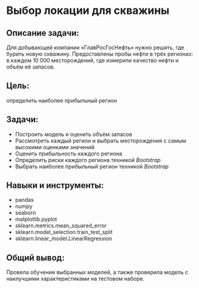 # Выбор локации для скважины
## Описание задачи:
Для добывающей компании «ГлавРосГосНефть» нужно решить, где бурить новую скважину.
Предоставлены пробы нефти в трёх регионах: в каждом 10 000 месторождений, где измерили качество нефти и объём её запасов.

## Цель: 
определить наиболее прибыльный регион

## Задачи:
  - Построить модель и оценить объём запасов
  - Рассмотреть каждый регион и выбрать месторождения с самым высокими оценками значений
  - Оценить прибыльность каждого региона
  - Определить риски каждого региона техникой *Bootstrap*
  - Выбрать наиболее прибыльный регион техникой *Bootstrap*
    
## Навыки и инструменты:
  - pandas
  - numpy 
  - seaborn 
  - matplotlib.pyplot
  - sklearn.metrics.mean_squared_error
  - sklearn.model_selection.train_test_split
  - sklearn.linear_model.LinearRegression

## Общий вывод:
Провела обучение выбранных моделей, а также проверила модель с наилучшими характеристиками на тестовом наборе.
